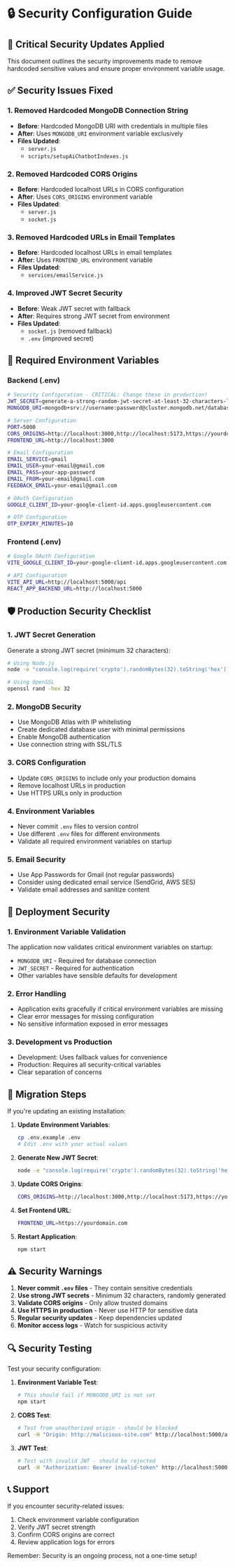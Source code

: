 # 🔒 Security Configuration Guide

## 🚨 Critical Security Updates Applied

This document outlines the security improvements made to remove hardcoded sensitive values and ensure proper environment variable usage.

## ✅ Security Issues Fixed

### 1. **Removed Hardcoded MongoDB Connection String**
- **Before**: Hardcoded MongoDB URI with credentials in multiple files
- **After**: Uses `MONGODB_URI` environment variable exclusively
- **Files Updated**: 
  - `server.js`
  - `scripts/setupAiChatbotIndexes.js`

### 2. **Removed Hardcoded CORS Origins**
- **Before**: Hardcoded localhost URLs in CORS configuration
- **After**: Uses `CORS_ORIGINS` environment variable
- **Files Updated**:
  - `server.js`
  - `socket.js`

### 3. **Removed Hardcoded URLs in Email Templates**
- **Before**: Hardcoded localhost URLs in email templates
- **After**: Uses `FRONTEND_URL` environment variable
- **Files Updated**:
  - `services/emailService.js`

### 4. **Improved JWT Secret Security**
- **Before**: Weak JWT secret with fallback
- **After**: Requires strong JWT secret from environment
- **Files Updated**:
  - `socket.js` (removed fallback)
  - `.env` (improved secret)

## 🔧 Required Environment Variables

### Backend (.env)
```bash
# Security Configuration - CRITICAL: Change these in production!
JWT_SECRET=generate-a-strong-random-jwt-secret-at-least-32-characters-long
MONGODB_URI=mongodb+srv://username:password@cluster.mongodb.net/database_name

# Server Configuration
PORT=5000
CORS_ORIGINS=http://localhost:3000,http://localhost:5173,https://yourdomain.com
FRONTEND_URL=http://localhost:3000

# Email Configuration
EMAIL_SERVICE=gmail
EMAIL_USER=your-email@gmail.com
EMAIL_PASS=your-app-password
EMAIL_FROM=your-email@gmail.com
FEEDBACK_EMAIL=your-email@gmail.com

# OAuth Configuration
GOOGLE_CLIENT_ID=your-google-client-id.apps.googleusercontent.com

# OTP Configuration
OTP_EXPIRY_MINUTES=10
```

### Frontend (.env)
```bash
# Google OAuth Configuration
VITE_GOOGLE_CLIENT_ID=your-google-client-id.apps.googleusercontent.com

# API Configuration
VITE_API_URL=http://localhost:5000/api
REACT_APP_BACKEND_URL=http://localhost:5000
```

## 🛡️ Production Security Checklist

### 1. **JWT Secret Generation**
Generate a strong JWT secret (minimum 32 characters):
```bash
# Using Node.js
node -e "console.log(require('crypto').randomBytes(32).toString('hex'))"

# Using OpenSSL
openssl rand -hex 32
```

### 2. **MongoDB Security**
- Use MongoDB Atlas with IP whitelisting
- Create dedicated database user with minimal permissions
- Enable MongoDB authentication
- Use connection string with SSL/TLS

### 3. **CORS Configuration**
- Update `CORS_ORIGINS` to include only your production domains
- Remove localhost URLs in production
- Use HTTPS URLs only in production

### 4. **Environment Variables**
- Never commit `.env` files to version control
- Use different `.env` files for different environments
- Validate all required environment variables on startup

### 5. **Email Security**
- Use App Passwords for Gmail (not regular passwords)
- Consider using dedicated email service (SendGrid, AWS SES)
- Validate email addresses and sanitize content

## 🚀 Deployment Security

### 1. **Environment Variable Validation**
The application now validates critical environment variables on startup:
- `MONGODB_URI` - Required for database connection
- `JWT_SECRET` - Required for authentication
- Other variables have sensible defaults for development

### 2. **Error Handling**
- Application exits gracefully if critical environment variables are missing
- Clear error messages for missing configuration
- No sensitive information exposed in error messages

### 3. **Development vs Production**
- Development: Uses fallback values for convenience
- Production: Requires all security-critical variables
- Clear separation of concerns

## 📝 Migration Steps

If you're updating an existing installation:

1. **Update Environment Variables**:
   ```bash
   cp .env.example .env
   # Edit .env with your actual values
   ```

2. **Generate New JWT Secret**:
   ```bash
   node -e "console.log(require('crypto').randomBytes(32).toString('hex'))"
   ```

3. **Update CORS Origins**:
   ```bash
   CORS_ORIGINS=http://localhost:3000,http://localhost:5173,https://yourdomain.com
   ```

4. **Set Frontend URL**:
   ```bash
   FRONTEND_URL=https://yourdomain.com
   ```

5. **Restart Application**:
   ```bash
   npm start
   ```

## ⚠️ Security Warnings

1. **Never commit `.env` files** - They contain sensitive credentials
2. **Use strong JWT secrets** - Minimum 32 characters, randomly generated
3. **Validate CORS origins** - Only allow trusted domains
4. **Use HTTPS in production** - Never use HTTP for sensitive data
5. **Regular security updates** - Keep dependencies updated
6. **Monitor access logs** - Watch for suspicious activity

## 🔍 Security Testing

Test your security configuration:

1. **Environment Variable Test**:
   ```bash
   # This should fail if MONGODB_URI is not set
   npm start
   ```

2. **CORS Test**:
   ```bash
   # Test from unauthorized origin - should be blocked
   curl -H "Origin: http://malicious-site.com" http://localhost:5000/api/tasks
   ```

3. **JWT Test**:
   ```bash
   # Test with invalid JWT - should be rejected
   curl -H "Authorization: Bearer invalid-token" http://localhost:5000/api/tasks
   ```

## 📞 Support

If you encounter security-related issues:
1. Check environment variable configuration
2. Verify JWT secret strength
3. Confirm CORS origins are correct
4. Review application logs for errors

Remember: Security is an ongoing process, not a one-time setup!